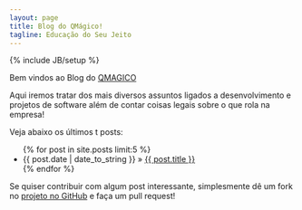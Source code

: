 ```yaml
---
layout: page
title: Blog do QMágico!
tagline: Educação do Seu Jeito
---
```

{% include JB/setup %}

Bem vindos ao Blog do [QMAGICO](http://www.qmagico.com.br/)

Aqui iremos tratar dos mais diversos assuntos ligados a desenvolvimento e projetos de software além de contar coisas legais sobre o que rola na empresa!

Veja abaixo os últimos t posts:

<ul class="posts">
  {% for post in site.posts limit:5 %}
    <li><span>{{ post.date | date_to_string }}</span> &raquo; <a href="{{ BASE_PATH }}{{ post.url }}">{{ post.title }}</a></li>
  {% endfor %}
</ul>

Se quiser contribuir com algum post interessante, simplesmente dê um fork no [projeto no GitHub](https://github.com/qmagico/qmagico.github.io) e faça um pull request!
